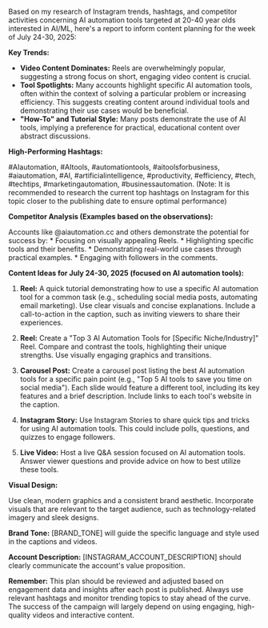Based on my research of Instagram trends, hashtags, and competitor activities concerning AI automation tools targeted at 20-40 year olds interested in AI/ML, here's a report to inform content planning for the week of July 24-30, 2025:

**Key Trends:**

* **Video Content Dominates:** Reels are overwhelmingly popular, suggesting a strong focus on short, engaging video content is crucial.
* **Tool Spotlights:**  Many accounts highlight specific AI automation tools, often within the context of solving a particular problem or increasing efficiency.  This suggests creating content around individual tools and demonstrating their use cases would be beneficial.
* **"How-To" and Tutorial Style:** Many posts demonstrate the use of AI tools, implying a preference for practical, educational content over abstract discussions.

**High-Performing Hashtags:**

#AIautomation, #AItools, #automationtools, #aitoolsforbusiness, #aiautomation, #AI, #artificialintelligence, #productivity, #efficiency, #tech, #techtips, #marketingautomation, #businessautomation.  (Note:  It is recommended to research the current top hashtags on Instagram for this topic closer to the publishing date to ensure optimal performance)

**Competitor Analysis (Examples based on the observations):**

Accounts like @aiautomation.cc and others demonstrate the potential for success by:
    * Focusing on visually appealing Reels.
    * Highlighting specific tools and their benefits.
    * Demonstrating real-world use cases through practical examples.
    * Engaging with followers in the comments.


**Content Ideas for July 24-30, 2025 (focused on AI automation tools):**

1. **Reel:** A quick tutorial demonstrating how to use a specific AI automation tool for a common task (e.g., scheduling social media posts, automating email marketing).  Use clear visuals and concise explanations.  Include a call-to-action in the caption, such as inviting viewers to share their experiences.

2. **Reel:** Create a "Top 3 AI Automation Tools for [Specific Niche/Industry]" Reel. Compare and contrast the tools, highlighting their unique strengths.  Use visually engaging graphics and transitions.

3. **Carousel Post:**  Create a carousel post listing the best AI automation tools for a specific pain point (e.g., "Top 5 AI tools to save you time on social media").  Each slide would feature a different tool, including its key features and a brief description.  Include links to each tool's website in the caption.

4. **Instagram Story:**  Use Instagram Stories to share quick tips and tricks for using AI automation tools.  This could include polls, questions, and quizzes to engage followers.

5. **Live Video:** Host a live Q&A session focused on AI automation tools.  Answer viewer questions and provide advice on how to best utilize these tools.

**Visual Design:**

Use clean, modern graphics and a consistent brand aesthetic.  Incorporate visuals that are relevant to the target audience, such as technology-related imagery and sleek designs.

**Brand Tone:**  [BRAND_TONE] will guide the specific language and style used in the captions and videos.

**Account Description:** [INSTAGRAM_ACCOUNT_DESCRIPTION] should clearly communicate the account's value proposition.

**Remember:** This plan should be reviewed and adjusted based on engagement data and insights after each post is published.  Always use relevant hashtags and monitor trending topics to stay ahead of the curve.  The success of the campaign will largely depend on using engaging, high-quality videos and interactive content.